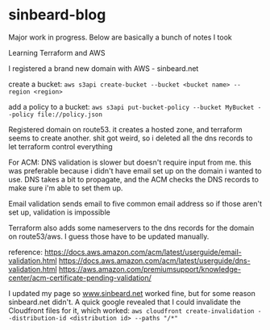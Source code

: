 # sinbeard-blog

Major work in progress. Below are basically a bunch of notes I took

Learning Terraform and AWS

I registered a brand new domain with AWS - sinbeard.net

create a bucket:
`aws s3api create-bucket --bucket <bucket name> --region <region>`

add a policy to a bucket:
`aws s3api put-bucket-policy --bucket MyBucket --policy file://policy.json`

Registered domain on route53. it creates a hosted zone, and terraform seems to create another. shit got weird, so i deleted all the dns records to let terraform control everything

For ACM: DNS validation is slower but doesn't require input from me. this was preferable because i didn't have email set up on the domain i wanted to use. DNS takes a bit to propagate, and the ACM checks the DNS records to make sure i'm able to set them up.

Email validation sends email to five common email address so if those aren't set up, validation is impossible

Terraform also adds some nameservers to the dns records for the domain on route53/aws. I guess those have to be updated manually.

reference:  https://docs.aws.amazon.com/acm/latest/userguide/email-validation.html
            https://docs.aws.amazon.com/acm/latest/userguide/dns-validation.html
            https://aws.amazon.com/premiumsupport/knowledge-center/acm-certificate-pending-validation/

I updated my page so www.sinbeard.net worked fine, but for some reason sinbeard.net didn't. A quick google revealed that I could invalidate the Cloudfront files for it, which worked: 
`aws cloudfront create-invalidation --distribution-id <distribution id> --paths "/*"`

